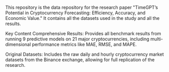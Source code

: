 
This repository is the data repository for the research paper "TimeGPT’s Potential in Cryptocurrency Forecasting: Efficiency, Accuracy, and Economic Value." It contains all the datasets used in the study and all the results.

Key Content
Comprehensive Results: Provides all benchmark results from running 9 predictive models on 21 major cryptocurrencies, including multi-dimensional performance metrics like MAE, RMSE, and MAPE.

Original Datasets: Includes the raw daily and hourly cryptocurrency market datasets from the Binance exchange, allowing for full replication of the research.
